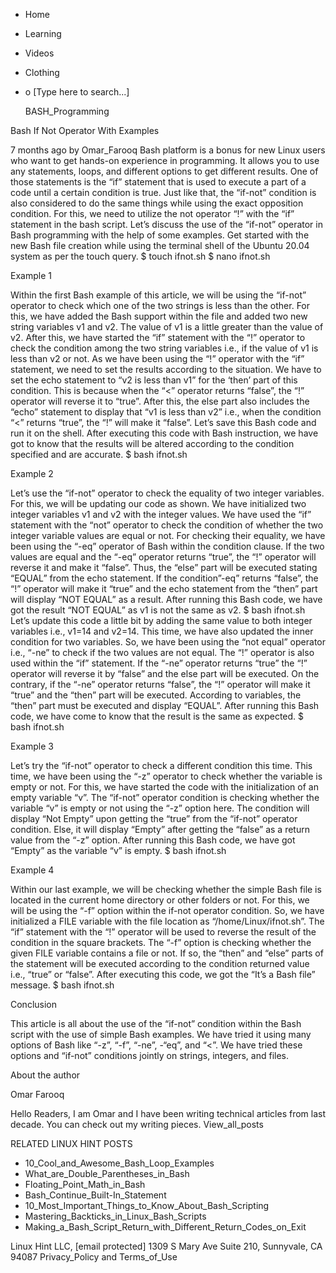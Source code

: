 





















































* Home
* Learning
* Videos
* Clothing
*
  o [Type here to search...]


   BASH_Programming


Bash If Not Operator With Examples

7 months ago
by Omar_Farooq
Bash platform is a bonus for new Linux users who want to get hands-on
experience in programming. It allows you to use any statements, loops, and
different options to get different results. One of those statements is the “if”
statement that is used to execute a part of a code until a certain condition is
true. Just like that, the “if-not” condition is also considered to do the same
things while using the exact opposition condition.
For this, we need to utilize the not operator “!” with the “if” statement in
the bash script. Let’s discuss the use of the “if-not” operator in Bash
programming with the help of some examples. Get started with the new Bash file
creation while using the terminal shell of the Ubuntu 20.04 system as per the
touch query.
$ touch ifnot.sh
$ nano ifnot.sh

Example 1

Within the first Bash example of this article, we will be using the “if-not”
operator to check which one of the two strings is less than the other. For
this, we have added the Bash support within the file and added two new string
variables v1 and v2. The value of v1 is a little greater than the value of v2.
After this, we have started the “if” statement with the “!” operator to check
the condition among the two string variables i.e., if the value of v1 is less
than v2 or not.
As we have been using the “!” operator with the “if” statement, we need to set
the results according to the situation. We have to set the echo statement to
“v2 is less than v1” for the ‘then’ part of this condition. This is because
when the “<” operator returns “false”, the “!” operator will reverse it to
“true”. After this, the else part also includes the “echo” statement to display
that “v1 is less than v2” i.e., when the condition “<” returns “true”, the “!”
will make it “false”. Let’s save this Bash code and run it on the shell.
After executing this code with Bash instruction, we have got to know that the
results will be altered according to the condition specified and are accurate.
$ bash ifnot.sh

Example 2

Let’s use the “if-not” operator to check the equality of two integer variables.
For this, we will be updating our code as shown. We have initialized two
integer variables v1 and v2 with the integer values. We have used the “if”
statement with the “not” operator to check the condition of whether the two
integer variable values are equal or not. For checking their equality, we have
been using the “-eq” operator of Bash within the condition clause. If the two
values are equal and the “-eq” operator returns “true”, the “!” operator will
reverse it and make it “false”. Thus, the “else” part will be executed stating
“EQUAL” from the echo statement.
If the condition”-eq” returns “false”, the “!” operator will make it “true” and
the echo statement from the “then” part will display “NOT EQUAL” as a result.
After running this Bash code, we have got the result “NOT EQUAL” as v1 is not
the same as v2.
$ bash ifnot.sh
Let’s update this code a little bit by adding the same value to both integer
variables i.e., v1=14 and v2=14. This time, we have also updated the inner
condition for two variables. So, we have been using the “not equal” operator
i.e., “-ne” to check if the two values are not equal. The “!” operator is also
used within the “if” statement. If the “-ne” operator returns “true” the “!”
operator will reverse it by “false” and the else part will be executed.
On the contrary, if the “-ne” operator returns “false”, the “!” operator will
make it “true” and the “then” part will be executed. According to variables,
the “then” part must be executed and display “EQUAL”.
After running this Bash code, we have come to know that the result is the same
as expected.
$ bash ifnot.sh

Example 3

Let’s try the “if-not” operator to check a different condition this time. This
time, we have been using the “-z” operator to check whether the variable is
empty or not. For this, we have started the code with the initialization of an
empty variable “v”. The “if-not” operator condition is checking whether the
variable “v” is empty or not using the “-z” option here. The condition will
display “Not Empty” upon getting the “true” from the “if-not” operator
condition. Else, it will display “Empty” after getting the “false” as a return
value from the “-z” option.
After running this Bash code, we have got “Empty” as the variable “v” is empty.
$ bash ifnot.sh

Example 4

Within our last example, we will be checking whether the simple Bash file is
located in the current home directory or other folders or not. For this, we
will be using the “-f” option within the if-not operator condition. So, we have
initialized a FILE variable with the file location as “/home/Linux/ifnot.sh”.
The “if” statement with the “!” operator will be used to reverse the result of
the condition in the square brackets. The “-f” option is checking whether the
given FILE variable contains a file or not. If so, the “then” and “else” parts
of the statement will be executed according to the condition returned value
i.e., “true” or “false”.
After executing this code, we got the “It’s a Bash file” message.
$ bash ifnot.sh

Conclusion

This article is all about the use of the “if-not” condition within the Bash
script with the use of simple Bash examples. We have tried it using many
options of Bash like “-z”, “-f”, “-ne”, -“eq”, and “<”. We have tried these
options and “if-not” conditions jointly on strings, integers, and files.


About the author


Omar Farooq

Hello Readers, I am Omar and I have been writing technical articles from last
decade. You can check out my writing pieces.
View_all_posts

RELATED LINUX HINT POSTS


* 10_Cool_and_Awesome_Bash_Loop_Examples
* What_are_Double_Parentheses_in_Bash
* Floating_Point_Math_in_Bash
* Bash_Continue_Built-In_Statement
* 10_Most_Important_Things_to_Know_About_Bash_Scripting
* Mastering_Backticks_in_Linux_Bash_Scripts
* Making_a_Bash_Script_Return_with_Different_Return_Codes_on_Exit

Linux Hint LLC, [email protected]
1309 S Mary Ave Suite 210, Sunnyvale, CA 94087
 Privacy_Policy and Terms_of_Use
